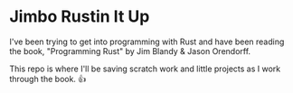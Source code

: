 # Jimbo Rustin It Up

I've been trying to get into programming with Rust and have been reading the book, "Programming Rust" by Jim Blandy & Jason Orendorff.

This repo is where I'll be saving scratch work and little projects as I work through the book. 👍


